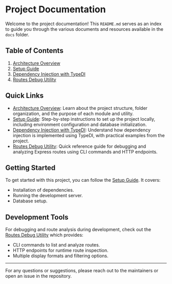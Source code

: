 # Project Documentation

Welcome to the project documentation! This `README.md` serves as an index to guide you through the various documents and resources available in the `docs` folder.

## Table of Contents

1. [Architecture Overview](./architecture.md)
2. [Setup Guide](./setup.md)
3. [Dependency Injection with TypeDI](./dependency-injection.md)
4. [Routes Debug Utility](./routes-debug.md)

## Quick Links

- [Architecture Overview](./architecture.md): Learn about the project structure, folder organization, and the purpose of each module and utility.
- [Setup Guide](./setup.md): Step-by-step instructions to set up the project locally, including environment configuration and database initialization.
- [Dependency Injection with TypeDI](./dependency-injection.md): Understand how dependency injection is implemented using TypeDI, with practical examples from the project.
- [Routes Debug Utility](./routes-debug-quick-guide.md): Quick reference guide for debugging and analyzing Express routes using CLI commands and HTTP endpoints.

## Getting Started

To get started with this project, you can follow the [Setup Guide](./setup.md). It covers:

- Installation of dependencies.
- Running the development server.
- Database setup.

## Development Tools

For debugging and route analysis during development, check out the [Routes Debug Utility](./routes-debug.md) which provides:

- CLI commands to list and analyze routes.
- HTTP endpoints for runtime route inspection.
- Multiple display formats and filtering options.

---

For any questions or suggestions, please reach out to the maintainers or open an issue in the repository.